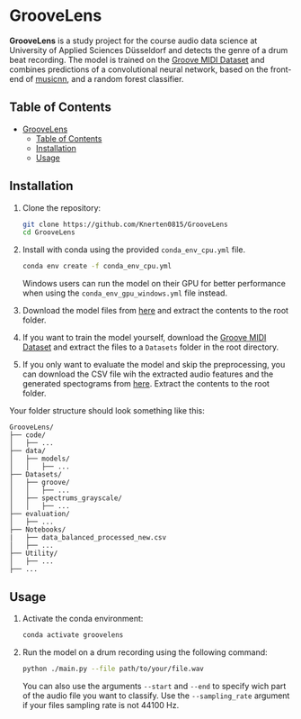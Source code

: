 # GrooveLens

**GrooveLens** is a study project for the course audio data science at University of Applied Sciences Düsseldorf and detects the genre of a drum beat recording. The model is trained on the [Groove MIDI Dataset](https://magenta.tensorflow.org/datasets/groove) and combines predictions of a convolutional neural network, based on the front-end of [musicnn](https://github.com/jordipons/musicnn), and a random forest classifier.

## Table of Contents

- [GrooveLens](#groovelens)
  - [Table of Contents](#table-of-contents)
  - [Installation](#installation)
  - [Usage](#usage)

## Installation

1. Clone the repository:
    ```bash
    git clone https://github.com/Knerten0815/GrooveLens
    cd GrooveLens
    ```

2. Install with conda using the provided ``conda_env_cpu.yml`` file. 
    ```bash
    conda env create -f conda_env_cpu.yml
    ```

    Windows users can run the model on their GPU for better performance when using the ``conda_env_gpu_windows.yml`` file instead. 

3. Download the model files from [here](https://fhd.sharepoint.com/:u:/t/GeoCougher/EXtLhl6SuUNEobNJPG8ZZsABpdeIw7mlaiTu82cEWfJubQ?e=B3i9DU) and extract the contents to the root folder.
4. If you want to train the model yourself, download the [Groove MIDI Dataset](https://magenta.tensorflow.org/datasets/groove) and extract the files to a ``Datasets`` folder in the root directory.
5. If you only want to evaluate the model and skip the preprocessing, you can download the CSV file wih the extracted audio features and the generated spectograms from [here](https://fhd.sharepoint.com/:u:/t/GeoCougher/ESW0npAsNc5FqD1C8cuNDZgBg4i-Tt4ISpRhM5lW7AX78w?e=mi5MU7). Extract the contents to the root folder.

Your folder structure should look something like this:
```plaintext
GrooveLens/
├── code/
│   ├── ...
├── data/
│   ├── models/
│   │   ├── ...
├── Datasets/
│   ├── groove/
│   │   ├── ...
│   ├── spectrums_grayscale/
│   │   ├── ...
├── evaluation/
│   ├── ...
├── Notebooks/
|   ├── data_balanced_processed_new.csv
│   ├── ...
├── Utility/
│   ├── ...
├── ...
```

## Usage

1. Activate the conda environment:
    ```bash
    conda activate groovelens
    ```

2. Run the model on a drum recording using the following command:
    ```bash
    python ./main.py --file path/to/your/file.wav
    ```

    You can also use the arguments ``--start`` and ``--end`` to specify wich part of the audio file you want to classify. Use the ``--sampling_rate`` argument if your files sampling rate is not 44100 Hz.
